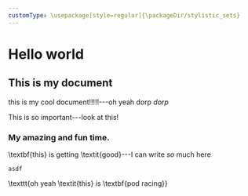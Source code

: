 ```yaml
---
customType: \usepackage[style=regular]{\packageDir/stylistic_sets}
---
```



# Hello world

## This is my document
this is my cool document!!!!!---oh yeah dorp *dorp*

This is so important---look at this!

### My amazing and fun time.
\textbf{this} is getting \textit{good}---I can write *so* much here

`asdf`

\texttt{oh yeah \textit{this} is \textbf{pod racing}}
